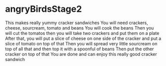 # angryBirdsStage2
This makes really yummy cracker sandwiches
You will need crackers, cheese, sourcream, tomato and beans
You will cook the beans 
Then you will cut the tomatos
then you will take two crackers and put them on a plate
After that, you will put a slice of cheese on one side of the cracker and put a slice of tomato on top of that
Then you will spread very little sourcream on top of all that and then top it with a spoonful of beans
Then put the other cracker on top of that
You are done and can enjoy this really good cracker sandwich
